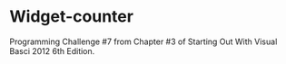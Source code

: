 # Widget-counter
Programming Challenge #7 from Chapter #3 of Starting Out With Visual Basci 2012 6th Edition.
